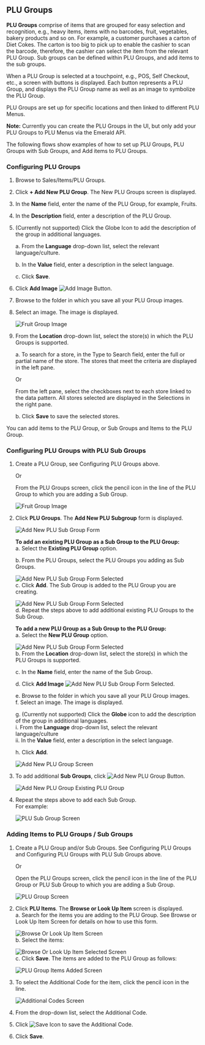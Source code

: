 ## PLU Groups

**PLU Groups** comprise of items that are grouped for easy selection and recognition, e.g., heavy items, items with no barcodes, fruit, vegetables, bakery products and so on.  For example, a customer purchases a carton of Diet Cokes. The carton is too big to pick up to enable the cashier to scan the barcode, therefore, the cashier can select the item from the relevant PLU Group. Sub groups can be defined within PLU Groups, and add items to the sub groups.  

When a PLU Group is selected at a touchpoint, e.g., POS, Self Checkout, etc., a screen with buttons is displayed. Each button represents a PLU Group, and displays the PLU Group name as well as an image to symbolize the PLU Group.  

PLU Groups are set up for specific locations and then linked to different PLU Menus.

**Note:** Currently you can create the PLU Groups in the UI, but only add your PLU Groups to PLU Menus via the Emerald API.  

The following flows show examples of how to set up PLU Groups, PLU Groups with Sub Groups, and Add items to PLU Groups.

### Configuring PLU Groups

1. Browse to Sales/Items/PLU Groups.
2. Click **+ Add New PLU Group**. The New PLU Groups screen is displayed.
3. In the **Name** field, enter the name of the PLU Group, for example, Fruits.
4. In the **Description** field, enter a description of the PLU Group.
5. (Currently not supported) Click the Globe Icon to add the description of the group in additional languages.  

    a. From the **Language** drop-down list, select the relevant language/culture.

    b. In the **Value** field, enter a description in the select language.

    c. Click **Save**.

6. Click **Add Image** ![Add Image Button](/Images/addimagebutton.png).
7. Browse to the folder in which you save all your PLU Group images.
8. Select an image. The image is displayed.

    ![Fruit Group Image](/Images/FruitGroupImage.png)

9. From the **Location** drop-down list, select the store(s) in which the PLU Groups is supported.

    a. To search for a store, in the Type to Search field, enter the full or partial name of the store. The stores that meet the criteria are displayed in the left pane.

    Or

    From the left pane, select the checkboxes next to each store linked to the data pattern.
    All stores selected are displayed in the Selections in the right pane.

    b. Click **Save** to save the selected stores.

You can add items to the PLU Group, or Sub Groups and Items to the PLU Group.

### Configuring PLU Groups with PLU Sub Groups

1. Create a PLU Group, see Configuring PLU Groups above.

    Or

    From the PLU Groups screen, click the pencil icon in the line of the PLU Group to which you are adding a Sub Group.

    ![Fruit Group Image](/Images/FruitGroupImage.png)

2. Click **PLU Groups**. The **Add New PLU Subgroup** form is displayed.

    ![Add New PLU Sub Group Form](/Images/addnewplusubgroupform.png)

    **To add an existing PLU Group as a Sub Group to the PLU Group:**  
    a. Select the **Existing PLU Group** option.

    b. From the PLU Groups, select the PLU Groups you adding as Sub Groups.

    ![Add New PLU Sub Group Form Selected](/Images/addnewplusubgroupformselected.png)  
    c. Click **Add**. The Sub Group is added to the PLU Group you are creating.

    ![Add New PLU Sub Group Form Selected](/Images/addplugroupform.png)  
    d. Repeat the steps above to add additional existing PLU Groups to the Sub Group.

    **To add a new PLU Group as a Sub Group to the PLU Group:**  
    a. Select the **New PLU Group** option.

    ![Add New PLU Sub Group Form Selected](/Images/newplugroupoption.png)  
    b. From the **Location** drop-down list, select the store(s) in which the PLU Groups is supported.

    c. In the **Name** field, enter the name of the Sub Group.

    d. Click **Add Image** ![Add New PLU Sub Group Form Selected](/Images/addimagebutton.png).

    e. Browse to the folder in which you save all your PLU Group images.  
    f. Select an image. The image is displayed.

    g. (Currently not supported) Click the **Globe** icon to add the description of the group in additional languages.  
        i. From the **Language** drop-down list, select the relevant language/culture  
        ii. In the **Value** field, enter a description in the select language.
  
    h. Click **Add**.

    ![Add New PLU Group Screen](/Images/addnewplugroupscreen.png)

3. To add additional **Sub Groups**, click ![Add New PLU Group Button](/Images/addnewplugroupbutton.png).

    ![Add New PLU Group Existing PLU Group](/Images/AddNewPLUSubgroupExistingpluGroup.png)

4. Repeat the steps above to add each Sub Group.  
    For example:

    ![PLU Sub Group Screen](/Images/plusubgroupsscreen.png)

### Adding Items to PLU Groups / Sub Groups

1. Create a PLU Group and/or Sub Groups. See Configuring PLU Groups and Configuring PLU Groups with PLU Sub Groups above.

    Or

    Open the PLU Groups screen, click the pencil icon in the line of the PLU Group or PLU Sub Group to which you are adding a Sub Group.

    ![PLU Group Screen](/Images/plugroupsscreen.png)

2. Click **PLU Items**. The **Browse or Look Up Item** screen is displayed.  
    a. Search for the items you are adding to the PLU Group. See Browse or Look Up Item Screen for details on how to use this form.

    ![Browse Or Look Up Item Screen](/Images/browseorlookupitemscreen.png)  
    b. Select the items:

    ![Browse Or Look Up Item Selected Screen](/Images/browseorlookupitemselectedscreen.png)  
    c. Click **Save**. The items are added to the PLU Group as follows:

     ![PLU Group Items Added Screen](/Images/plugroupitemsaddedscreen.png)

3. To select the Additional Code for the item, click the pencil icon in the line.

    ![Additional Codes Screen](/Images/additionalcodesscreen.png)

4. From the drop-down list, select the Additional Code.

5. Click ![Save Icon](/Images/saveicon.png) to save the Additional Code.

6. Click **Save**.